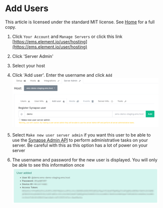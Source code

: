 # Add Users <!-- omit in toc -->

This article is licensed under the standard MIT license. See [Home](index.md) for a full copy.

1. Click `Your Account` and `Manage Servers` or click this link [https://ems.element.io/user/hosting](https://ems.element.io/user/hosting)

1. Click 'Server Admin'

1. Select your host

1. Click 'Add user'. Enter the username and click `Add`  
![](images/Screen%20Shot%202020-07-30%20at%202.34.01%20PM.png)

1. Select `Make new user server admin` if you want this user to be able to use the [Synapse Admin API](https://github.com/matrix-org/synapse/tree/master/docs/admin_api) to perform administrative tasks on your server. Be careful with this as this option has a lot of power on your server

1. The username and password for the new user is displayed. You will only be able to see this information once  
![](images/Screen%20Shot%202020-07-30%20at%202.37.05%20PM.png)
